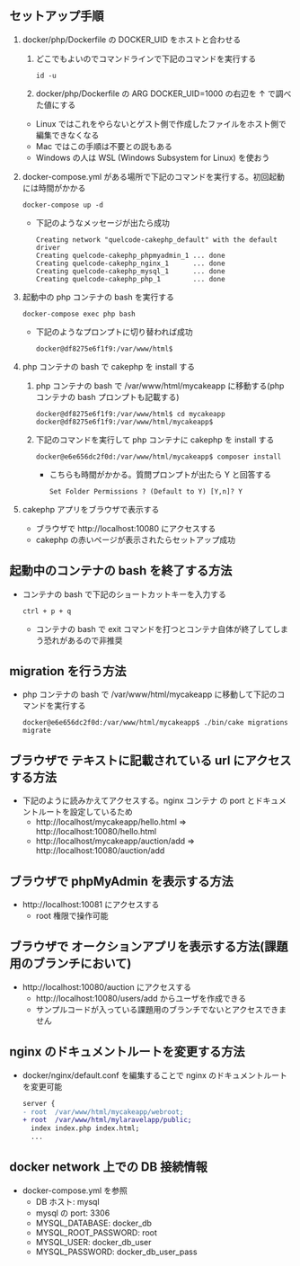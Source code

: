 ## セットアップ手順

1.  docker/php/Dockerfile の DOCKER_UID をホストと合わせる

    1. どこでもよいのでコマンドラインで下記のコマンドを実行する

       ```
       id -u
       ```

    1. docker/php/Dockerfile の ARG DOCKER_UID=1000 の右辺を ↑ で調べた値にする

    - Linux ではこれをやらないとゲスト側で作成したファイルをホスト側で編集できなくなる
    - Mac ではこの手順は不要との説もある
    - Windows の人は WSL (Windows Subsystem for Linux) を使おう

1.  docker-compose.yml がある場所で下記のコマンドを実行する。初回起動には時間がかかる

    ```
    docker-compose up -d
    ```

    - 下記のようなメッセージが出たら成功

      ```
      Creating network "quelcode-cakephp_default" with the default driver
      Creating quelcode-cakephp_phpmyadmin_1 ... done
      Creating quelcode-cakephp_nginx_1      ... done
      Creating quelcode-cakephp_mysql_1      ... done
      Creating quelcode-cakephp_php_1        ... done
      ```

1.  起動中の php コンテナの bash を実行する

    ```
    docker-compose exec php bash
    ```

    - 下記のようなプロンプトに切り替われば成功

      ```
      docker@df8275e6f1f9:/var/www/html$
      ```

1.  php コンテナの bash で cakephp を install する

    1. php コンテナの bash で /var/www/html/mycakeapp に移動する(php コンテナの bash プロンプトも記載する)

       ```
       docker@df8275e6f1f9:/var/www/html$ cd mycakeapp
       docker@df8275e6f1f9:/var/www/html/mycakeapp$
       ```

    1. 下記のコマンドを実行して php コンテナに cakephp を install する

       ```
       docker@e6e656dc2f0d:/var/www/html/mycakeapp$ composer install
       ```

       - こちらも時間がかかる。質問プロンプトが出たら Y と回答する

         ```
         Set Folder Permissions ? (Default to Y) [Y,n]? Y
         ```

1.  cakephp アプリをブラウザで表示する
    - ブラウザで http://localhost:10080 にアクセスする
    - cakephp の赤いページが表示されたらセットアップ成功

## 起動中のコンテナの bash を終了する方法

- コンテナの bash で下記のショートカットキーを入力する

  ```
  ctrl + p + q
  ```

  - コンテナの bash で exit コマンドを打つとコンテナ自体が終了してしまう恐れがあるので非推奨

## migration を行う方法

- php コンテナの bash で /var/www/html/mycakeapp に移動して下記のコマンドを実行する

  ```
  docker@e6e656dc2f0d:/var/www/html/mycakeapp$ ./bin/cake migrations migrate
  ```

## ブラウザで テキストに記載されている url にアクセスする方法

- 下記のように読みかえてアクセスする。nginx コンテナ の port とドキュメントルートを設定しているため
  - http://localhost/mycakeapp/hello.html ⇒ http://localhost:10080/hello.html
  - http://localhost/mycakeapp/auction/add ⇒ http://localhost:10080/auction/add

## ブラウザで phpMyAdmin を表示する方法

- http://localhost:10081 にアクセスする
  - root 権限で操作可能

## ブラウザで オークションアプリを表示する方法(課題用のブランチにおいて)

- http://localhost:10080/auction にアクセスする
  - http://localhost:10080/users/add からユーザを作成できる
  - サンプルコードが入っている課題用のブランチでないとアクセスできません

## nginx のドキュメントルートを変更する方法

- docker/nginx/default.conf を編集することで nginx のドキュメントルートを変更可能

  ```diff
  server {
  - root  /var/www/html/mycakeapp/webroot;
  + root  /var/www/html/mylaravelapp/public;
    index index.php index.html;
    ...
  ```

## docker network 上での DB 接続情報

- docker-compose.yml を参照
  - DB ホスト: mysql
  - mysql の port: 3306
  - MYSQL_DATABASE: docker_db
  - MYSQL_ROOT_PASSWORD: root
  - MYSQL_USER: docker_db_user
  - MYSQL_PASSWORD: docker_db_user_pass
